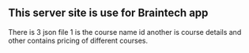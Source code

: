 ## This server site is use for Braintech app
There is 3 json file  1 is the course name id another is course details and other contains pricing of different courses.
